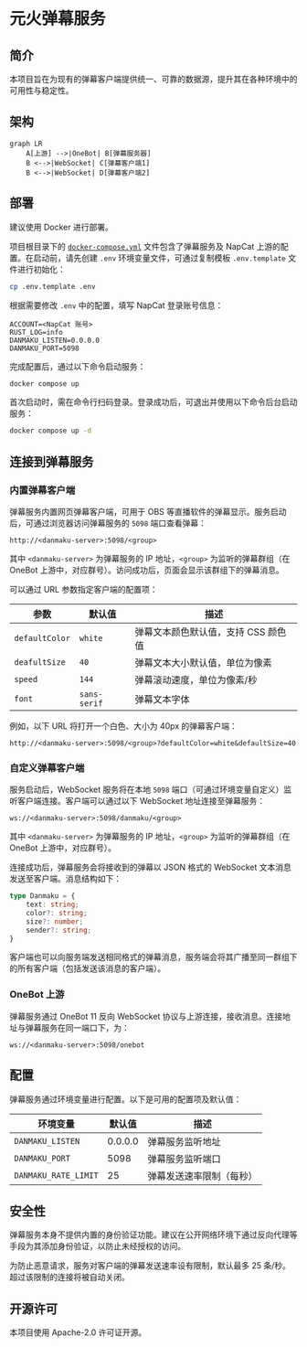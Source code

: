 # 元火弹幕服务

## 简介

本项目旨在为现有的弹幕客户端提供统一、可靠的数据源，提升其在各种环境中的可用性与稳定性。

## 架构

```mermaid
graph LR
    A[上游] -->|OneBot| B[弹幕服务器]
    B <-->|WebSocket| C[弹幕客户端1]
    B <-->|WebSocket| D[弹幕客户端2]
```

## 部署

建议使用 Docker 进行部署。

项目根目录下的 [`docker-compose.yml`](./docker-compose.yml) 文件包含了弹幕服务及 NapCat 上游的配置。在启动前，请先创建 `.env` 环境变量文件，可通过复制模板 `.env.template` 文件进行初始化：

```bash
cp .env.template .env
```

根据需要修改 `.env` 中的配置，填写 NapCat 登录账号信息：

```env
ACCOUNT=<NapCat 账号>
RUST_LOG=info
DANMAKU_LISTEN=0.0.0.0
DANMAKU_PORT=5098
```

完成配置后，通过以下命令启动服务：

```bash
docker compose up
```

首次启动时，需在命令行扫码登录。登录成功后，可退出并使用以下命令后台启动服务：

```bash
docker compose up -d
```

## 连接到弹幕服务

### 内置弹幕客户端

弹幕服务内置网页弹幕客户端，可用于 OBS 等直播软件的弹幕显示。服务启动后，可通过浏览器访问弹幕服务的 `5098` 端口查看弹幕：

```text
http://<danmaku-server>:5098/<group>
```

其中 `<danmaku-server>` 为弹幕服务的 IP 地址，`<group>` 为监听的弹幕群组（在 OneBot 上游中，对应群号）。访问成功后，页面会显示该群组下的弹幕消息。

可以通过 URL 参数指定客户端的配置项：

| 参数 | 默认值 | 描述 |
| --- | --- | --- |
| `defaultColor` | `white` | 弹幕文本颜色默认值，支持 CSS 颜色值 |
| `deafultSize` | `40` | 弹幕文本大小默认值，单位为像素 |
| `speed` | `144` | 弹幕滚动速度，单位为像素/秒 |
| `font` | `sans-serif` | 弹幕文本字体 |

例如，以下 URL 将打开一个白色、大小为 40px 的弹幕客户端：

```text
http://<danmaku-server>:5098/<group>?defaultColor=white&defaultSize=40
```

### 自定义弹幕客户端

服务启动后，WebSocket 服务将在本地 `5098` 端口（可通过环境变量自定义）监听客户端连接。客户端可以通过以下 WebSocket 地址连接至弹幕服务：

```text
ws://<danmaku-server>:5098/danmaku/<group>
```

其中 `<danmaku-server>` 为弹幕服务的 IP 地址，`<group>` 为监听的弹幕群组（在 OneBot 上游中，对应群号）。

连接成功后，弹幕服务会将接收到的弹幕以 JSON 格式的 WebSocket 文本消息发送至客户端。消息结构如下：

```typescript
type Danmaku = {
    text: string;
    color?: string;
    size?: number;
    sender?: string;
}
```

客户端也可以向服务端发送相同格式的弹幕消息，服务端会将其广播至同一群组下的所有客户端（包括发送该消息的客户端）。

### OneBot 上游

弹幕服务通过 OneBot 11 反向 WebSocket 协议与上游连接，接收消息。连接地址与弹幕服务在同一端口下，为：

```text
ws://<danmaku-server>:5098/onebot
```

## 配置

弹幕服务通过环境变量进行配置。以下是可用的配置项及默认值：

| 环境变量 | 默认值 | 描述 |
| --- | --- | --- |
| `DANMAKU_LISTEN` | 0.0.0.0 | 弹幕服务监听地址 |
| `DANMAKU_PORT` | 5098 | 弹幕服务监听端口 |
| `DANMAKU_RATE_LIMIT` | 25 | 弹幕发送速率限制（每秒） |

## 安全性

弹幕服务本身不提供内置的身份验证功能。建议在公开网络环境下通过反向代理等手段为其添加身份验证，以防止未经授权的访问。

为防止恶意请求，服务对客户端的弹幕发送速率设有限制，默认最多 25 条/秒。超过该限制的连接将被自动关闭。

## 开源许可

本项目使用 Apache-2.0 许可证开源。
